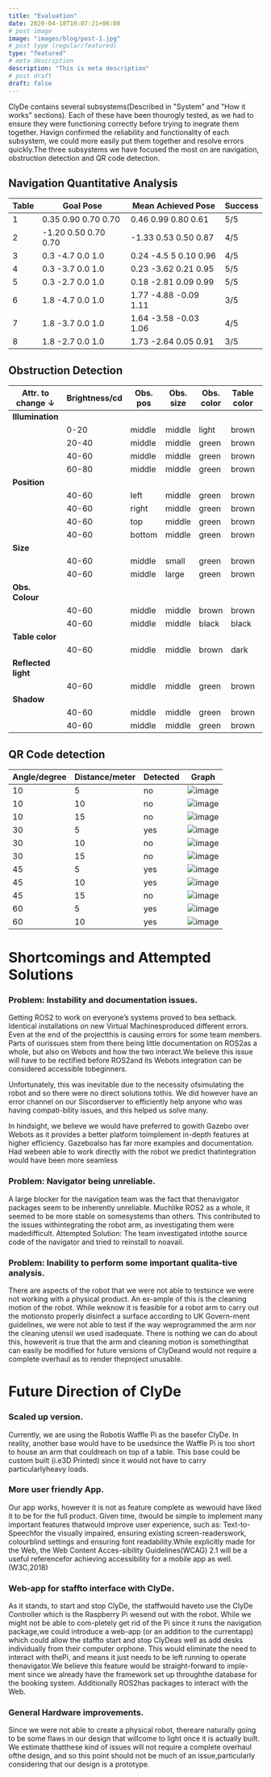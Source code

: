 ```yaml
---
title: "Evaluation"
date: 2020-04-18T10:07:21+06:00
# post image
image: "images/blog/post-1.jpg"
# post type (regular/featured)
type: "featured"
# meta description
description: "This is meta description"
# post draft
draft: false
---
```


ClyDe contains several subsystems(Described in "System" and "How it works" sections). Each of these have been thourogly tested, as we had to ensure they were functioning correctly before trying to inegrate them together. Havign confirmed the reliability and functionality of each subsystem, we could more easily put them together and resolve errors quickly.The three subsystems we have focused the most on are navigation, obstruction detection and QR code detection. 


## Navigation Quantitative Analysis

| Table | Goal Pose            | Mean Achieved Pose    | Success |
| ----- | -------------------- | --------------------- | ------- |
| 1     | 0.35 0.90 0.70 0.70  | 0.46 0.99 0.80 0.61   | 5/5     |
| 2     | -1.20 0.50 0.70 0.70 | -1.33 0.53 0.50 0.87  | 4/5     |
| 3     | 0.3 -4.7 0.0 1.0     | 0.24 -4.5 5 0.10 0.96 | 4/5     |
| 4     | 0.3 -3.7 0.0 1.0     | 0.23 -3.62 0.21 0.95  | 5/5     |
| 5     | 0.3 -2.7 0.0 1.0     | 0.18 -2.81 0.09 0.99  | 5/5     |
| 6     | 1.8 -4.7 0.0 1.0     | 1.77 -4.88 -0.09 1.11 | 3/5     |
| 7     | 1.8 -3.7 0.0 1.0     | 1.64 -3.58 -0.03 1.06 | 4/5     |
| 8     | 1.8 -2.7 0.0 1.0     | 1.73 -2.64 0.05 0.91  | 3/5     |


## Obstruction Detection

| **Attr. to change ↓** | **Brightness/cd** | **Obs. pos** | **Obs. size** | **Obs. color** | **Table color** | **Reflect light** | **Shadow (Gradient)** | **Outcome** |
| --------------------- | ----------------- | ------------ | ------------- | -------------- | --------------- | ----------------- | --------------------- | ----------- |
| **Illumination**      |                   |              |               |                |                 |                   |                       |
|                       | 0-20              | middle       | middle        | light          | brown           | None              | None                  | Success     |
|                       | 20-40             | middle       | middle        | green          | brown           | None              | None                  | Success     |
|                       | 40-60             | middle       | middle        | green          | brown           | None              | None                  | Success     |
|                       | 60-80             | middle       | middle        | green          | brown           | None              | None                  | Success     |
| **Position**          |                   |              |               |                |                 |                   |                       |
|                       | 40-60             | left         | middle        | green          | brown           | None              | None                  | Success     |
|                       | 40-60             | right        | middle        | green          | brown           | None              | None                  | Success     |
|                       | 40-60             | top          | middle        | green          | brown           | None              | None                  | Success     |
|                       | 40-60             | bottom       | middle        | green          | brown           | None              | None                  | Success     |
| **Size**              |                   |              |               |                |                 |                   |                       |
|                       | 40-60             | middle       | small         | green          | brown           | None              | None                  | Success     |
|                       | 40-60             | middle       | large         | green          | brown           | None              | None                  | Success     |
| **Obs. Colour**       |                   |              |               |                |                 |                   |                       |
|                       | 40-60             | middle       | middle        | brown          | brown           | None              | None                  | Success     |
|                       | 40-60             | middle       | middle        | black          | black           | None              | None                  | Fail        |
| **Table color**       |                   |              |               |                |                 |                   |                       |
|                       | 40-60             | middle       | middle        | brown          | dark            | None              | None                  | Success     |
| **Reflected light**   |                   |              |               |                |                 |                   |                       |
|                       | 40-60             | middle       | middle        | green          | brown           | Yes               | None                  | Success     |
| **Shadow**            |                   |              |               |                |                 |                   |                       |
|                       | 40-60             | middle       | middle        | green          | brown           | None              | low                   | Success     |
|                       | 40-60             | middle       | middle        | green          | brown           | None              | high                  | Fail        |

## QR Code detection

| Angle/degree | Distance/meter | Detected | Graph                                  |
| ------------ | -------------- | -------- | -------------------------------------- |
| 10           | 5              | no       | ![image](../media/evaluation/105.png)  |
| 10           | 10             | no       | ![image](../media/evaluation/110.png)  |
| 10           | 15             | no       | ![image](../media/evaluation/115.png)  |
| 30           | 5              | yes      | ![image](../media/evaluation/305.png)  |
| 30           | 10             | no       | ![image](../media/evaluation/310.png)  |
| 30           | 15             | no       | ![image](../media/evaluation/315.png)  |
| 45           | 5              | yes      | ![image](../media/evaluation/455.png)  |
| 45           | 10             | yes      | ![image](../media/evaluation/4510.png) |
| 45           | 15             | no       | ![image](../media/evaluation/4515.png) |
| 60           | 5              | yes      | ![image](../media/evaluation/605.png)  |
| 60           | 10             | yes      | ![image](../media/evaluation/6010.png) |

# Shortcomings and Attempted Solutions

### Problem: Instability and documentation issues.
Getting ROS2 to work on everyone’s systems proved to bea setback. Identical installations on new Virtual Machinesproduced different errors.  Even at the end of the projectthis is causing errors for some team members. Parts of ourissues stem from there being little documentation on ROS2as a whole, but also on Webots and how the two interact.We believe this issue will have to be rectified before ROS2and its Webots integration can be considered accessible tobeginners. 

Unfortunately, this was inevitable due to the necessity ofsimulating the robot and so there were no direct solutions tothis. We did however have an error channel on our Siscordserver to efficiently help anyone who was having compati-bility issues, and this helped us solve many. 

In hindsight, we believe we would have preferred to gowith Gazebo over Webots as it provides a better platform toimplement in-depth features at higher efficiency. Gazeboalso has far more examples and documentation.  Had webeen able to work directly with the robot we predict thatintegration would have been more seamless
### Problem: Navigator being unreliable.
A large blocker for the navigation team was the fact that thenavigator packages seem to be inherently unreliable. Muchlike ROS2 as a whole, it seemed to be more stable on somesystems than others.  This contributed to the issues withintegrating the robot arm, as investigating them were madedifficult. 
Attempted Solution: The team investigated intothe source code of the navigator and tried to reinstall to noavail.
### Problem: Inability to perform some important qualita-tive analysis.
There are aspects of the robot that we were not able to testsince we were not working with a physical product. An ex-ample of this is the cleaning motion of the robot. While weknow it is feasible for a robot arm to carry out the motionsto properly disinfect a surface according to UK Govern-ment guidelines, we were not able to test if the way weprogrammed the arm nor the cleaning utensil we used isadequate. There is nothing we can do about this, howeverit is true that the arm and cleaning motion is somethingthat can easily be modified for future versions of ClyDeand would not require a complete overhaul as to render theproject unusable.

# Future Direction of ClyDe

### Scaled up version.
Currently, we are using the Robotis Waffle Pi as the basefor ClyDe. In reality, another base would have to be usedsince the Waffle Pi is too short to house an arm that couldreach on top of a table. This base could be custom built (i.e3D Printed) since it would not have to carry particularlyheavy loads.
### More user friendly App.
Our app works, however it is not as feature complete as wewould have liked it to be for the full product. Given time, itwould be simple to implement many important features thatwould improve user experience, such as:  Text-to-Speechfor the visually impaired, ensuring existing screen-readerswork, colourblind settings and ensuring font readability.While explicitly made for the Web, the Web Content Acces-sibility Guidelines(WCAG) 2.1 will be a useful referencefor achieving accessibility for a mobile app as well. (W3C,2018)
### Web-app for staffto interface with ClyDe.
As it stands, to start and stop ClyDe, the staffwould haveto use the ClyDe Controller which is the Raspberry Pi wesend out with the robot. While we might not be able to com-pletely get rid of the Pi since it runs the navigation package,we could introduce a web-app (or an addition to the currentapp) which could allow the staffto start and stop ClyDeas well as add desks individually from their computer orphone. This would eliminate the need to interact with thePi, and means it just needs to be left running to operate thenavigator.We believe this feature would be straight-forward to imple-ment since we already have the framework set up throughthe database for the booking system. Additionally ROS2has packages to interact with the Web.
### General Hardware improvements.
Since we were not able to create a physical robot, thereare naturally going to be some flaws in our design that willcome to light once it is actually built.  We estimate thatthese kind of issues will not require a complete overhaul ofthe design, and so this point should not be much of an issue,particularly considering that our design is a prototype.